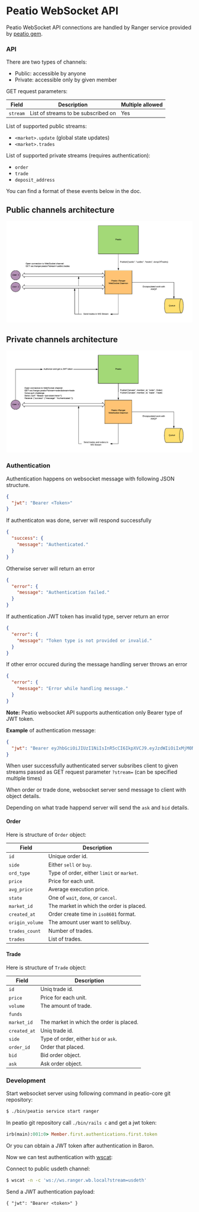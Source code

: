 # Peatio WebSocket API

Peatio WebSocket API connections are handled by Ranger service provided by
[peatio gem](https://github.com/rubykube/peatio-core).

### API

There are two types of channels:
 * Public: accessible by anyone
 * Private: accessible only by given member

GET request parameters:

| Field    | Description                         | Multiple allowed |
|----------|-------------------------------------|------------------|
| `stream` | List of streams to be subscribed on | Yes              |

List of supported public streams:
* `<market>.update` (global state updates)
* `<market>.trades` 

List of supported private streams (requires authentication):
* `order`
* `trade` 
* `deposit_address` 

You can find a format of these events below in the doc.


## Public channels architecture

![scheme](assets/scheme_ranger_public_channels.png)

## Private channels architecture

![scheme](assets/scheme_ranger_private_channels.png)

### Authentication

Authentication happens on websocket message with following JSON structure.

```JSON
{
  "jwt": "Bearer <Token>"
}
```

If authenticaton was done, server will respond successfully

```JSON
{
  "success": {
    "message": "Authenticated."
  }
}
```

Otherwise server will return an error

```JSON
{
  "error": {
    "message": "Authentication failed."
  }
}
```

If authentication JWT token has invalid type, server return an error

```JSON
{
  "error": {
    "message": "Token type is not provided or invalid."
  }
}
```

If other error occured during the message handling server throws an error

```JSON
{
  "error": {
    "message": "Error while handling message."
  }
}
```

**Note:** Peatio websocket API supports authentication only Bearer type of JWT token.

**Example** of authentication message:

```JSON
{
  "jwt": "Bearer eyJhbGciOiJIUzI1NiIsInR5cCI6IkpXVCJ9.eyJzdWIiOiIxMjM0NTY3ODkwIiwibmFtZSI6IkpvaG4gRG9lIiwiYWRtaW4iOnRydWV9.TJVA95OrM7E2cBab30RMHrHDcEfxjoYZgeFONFh7HgQ"
}
```


When user successfully authenticated server subsribes client to given streams
passed as GET request parameter `?stream=` (can be specified multiple times)

When order or trade done, websocket server send message to client with object details.

Depending on what trade happend server will send the `ask` and `bid` details.

#### Order

Here is structure of `Order` object:

| Field           | Description                                |
|-----------------|--------------------------------------------|
| `id`            | Unique order id.                           |
| `side`          | Either `sell` or `buy`.                    |
| `ord_type`      | Type of order, either `limit` or `market`. |
| `price`         | Price for each unit.                       |
| `avg_price`     | Average execution price.                   |
| `state`         | One of `wait`, `done`, or `cancel`.        |
| `market_id`     | The market in which the order is placed.   |
| `created_at`    | Order create time in `iso8601` format.     |
| `origin_volume` | The amount user want to sell/buy.          |
| `trades_count`  | Number of trades.                          |
| `trades`        | List of trades.                            |

#### Trade

Here is structure of `Trade` object:

| Field        | Description                              |
|--------------|----------------------------------------- |
| `id`         | Uniq trade id.                           |
| `price`      | Price for each unit.                     |
| `volume`     | The amount of trade.                     |
| `funds`      |                                          |
| `market_id`  | The market in which the order is placed. |
| `created_at` | Uniq trade id.                           |
| `side`       | Type of order, either `bid` or `ask`.    |
| `order_id`   | Order that placed.                       |
| `bid`        | Bid order object.                        |
| `ask`        | Ask order object.                        |

### Development

Start websocket server using following command in peatio-core git repository:

```bash
$ ./bin/peatio service start ranger
```

In peatio git repository call `./bin/rails c` and get a jwt token:
```ruby
irb(main):001:0> Member.first.authentications.first.token
```

Or you can obtain a JWT token after authentication in Baron.

Now we can test authentication with [wscat](https://github.com/websockets/wscat):

Connect to public usdeth channel:

```bash
$ wscat -n -c 'ws://ws.ranger.wb.local?stream=usdeth'
```

Send a JWT authentication payload:
```
{ "jwt": "Bearer <token>" }
```
